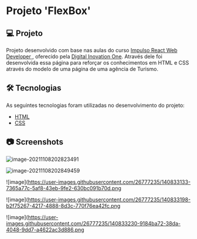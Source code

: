 # Projeto 'FlexBox'


## 💻 Projeto

Projeto desenvolvido com base nas aulas do curso [Impulso React Web Developer
][course], oferecido pela [Digital Inovation One][author]. Através dele foi desenvolvida essa página para reforçar os conhecimentos em HTML e CSS através do modelo de uma página de uma agência de Turismo.

 

## 🛠 Tecnologias

As seguintes tecnologias foram utilizadas no desenvolvimento do projeto:

- [HTML][HTML]
- [CSS][CSS]

## 📷 Screenshots

![image-20211108202823491](C:\Users\Paulo-PC\AppData\Roaming\Typora\typora-user-images\image-20211108202823491.png)



![image-20211108202849459](C:\Users\Paulo-PC\AppData\Roaming\Typora\typora-user-images\image-20211108202849459.png)



  ![image](https://user-images.githubusercontent.com/26777235/140833133-7365a77c-5af8-43eb-9fe2-630bc091b70d.png

  ![image](https://user-images.githubusercontent.com/26777235/140833198-b2f75267-4217-4888-8d3c-770f76ea42fc.png

  ![image](https://user-images.githubusercontent.com/26777235/140833230-9184ba72-38da-4048-9dd7-a4622ac3d886.png




[course]: https://web.digitalinnovation.one/track/impulso-react-web-developer?tab=path
[author]: https://digitalinnovation.one/
[HTML]: https://www.w3schools.com/html/
[CSS]: https://www.w3schools.com/css/
